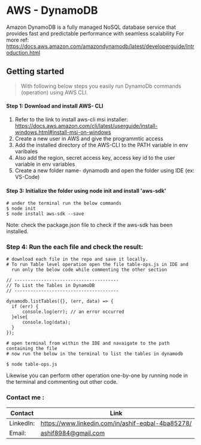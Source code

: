 # AWS - DynamoDB
Amazon DynamoDB is a fully managed NoSQL database service that provides fast and predictable performance with seamless scalability
For more ref: https://docs.aws.amazon.com/amazondynamodb/latest/developerguide/Introduction.html

## Getting started

>With following below steps you easily run DynamoDb commands (operation) using AWS CLI.

#### Step 1: Download and install AWS- CLI
1. Refer to the link to install aws-cli msi installer: https://docs.aws.amazon.com/cli/latest/userguide/install-windows.html#install-msi-on-windows
2. Create a new user in AWS and give the programmtic access
 1. Add the installed directory of the AWS-CLI to the PATH variable in env varibales
 2. Also add the region, secret access key, access key id to the user variable in env variables
2. Create a new folder name- dynamodb and open the folder using IDE (ex: VS-Code)

#### Step 3: Initialize the folder using node init and install 'aws-sdk'
``` 
# under the terminal run the below commands
$ node init
$ node install aws-sdk --save
```
Note: check the package.json file to check if the aws-sdk has been installed.

### Step 4: Run the each file and check the result:
```
# download each file in the repo and save it locally.
# To run Table level operation open the file table-ops.js in IDE and 
  run only the below code while commenting the other section

// ---------------------------------------
// To List the Tables in DynamoDB
// ---------------------------------------

dynamodb.listTables({}, (err, data) => {
  if (err) {
      console.log(err); // an error occurred
  }else{     
      console.log(data);
  } 
});

# open terminal from within the IDE and navaigate to the path containing the file
# now run the below in the terminal to list the tables in dynamodb

$ node table-ops.js 
```

Likewise you can perform other operation one-by-one by running node <filename> in the terminal and commenting out other code.

### Contact me :

Contact | Link
------------- | -------------
LinkedIn:  |https://www.linkedin.com/in/ashif-eqbal-4ba85278/
Email:  | ashif8984@gmail.com
